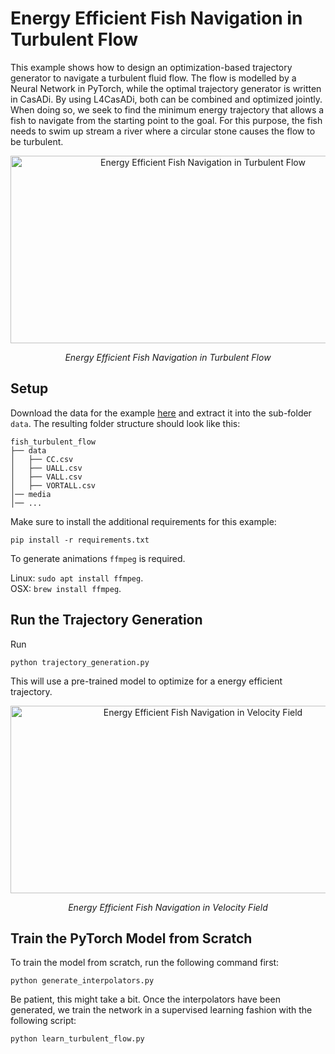 # Energy Efficient Fish Navigation in Turbulent Flow

This example shows how to design an optimization-based trajectory generator to navigate a turbulent fluid flow.
The flow is modelled by a Neural Network in PyTorch, while the optimal trajectory generator is written in CasADi.
By using L4CasADi, both can be combined and optimized jointly. When doing so, we seek to find the minimum energy
trajectory that allows a fish to navigate from the starting point to the goal. For this purpose, the fish needs to
swim up stream a river where a circular stone causes the flow to be turbulent. 

<div align="center">
  <img src="./media/trajectory_generation_vorticity.gif" alt="Energy Efficient Fish Navigation in Turbulent Flow" width="600" height="300">
  <p><i>Energy Efficient Fish Navigation in Turbulent Flow</i></p>
</div>

## Setup
Download the data for the example [here](https://drive.google.com/file/d/1_amoosdtTko61gzUIX4D6LxpuQ_Dm0ka/view?usp=sharing)
and extract it into the sub-folder `data`. The resulting folder structure should look like this:
```
fish_turbulent_flow
├── data
│   ├── CC.csv
│   ├── UALL.csv
│   ├── VALL.csv
│   ├── VORTALL.csv
│── media
│── ...
```

Make sure to install the additional requirements for this example:

```pip install -r requirements.txt```

To generate animations `ffmpeg` is required.

Linux: ```sudo apt install ffmpeg```.\
OSX:  ```brew install ffmpeg```.

## Run the Trajectory Generation
Run 

```python trajectory_generation.py```

This will use a pre-trained model to optimize for a energy efficient trajectory.

<div align="center">
  <img src="./media/trajectory_generation_velocity_field.gif" alt="Energy Efficient Fish Navigation in Velocity Field" width="600" height="300">
  <p><i>Energy Efficient Fish Navigation in Velocity Field</i></p>
</div>

## Train the PyTorch Model from Scratch
To train the model from scratch, run the following command first:

```python generate_interpolators.py```

Be patient, this might take a bit. Once the interpolators have been generated, we train the network in a supervised
learning fashion with the following script:

```python learn_turbulent_flow.py```
